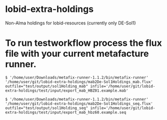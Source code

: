 # lobid-extra-holdings
Non-Alma holdings for lobid-resources (currently only DE-Sol1)


# To run testworkflow process the flux file with your current metafacture runner.

`$ '/home/user/Downloads/metafix-runner-1.1.2/bin/metafix-runner' '/home/user/git/lobid-extra-holdings/mab2De-Sol1Holdings_mab.flux' outfile="test/output/sol1Holding_mab" infile='/home/user/git/lobid-extra-holdings/test/input/export_mab_HBZ01.example.mab'`

`$ '/home/user/Downloads/metafix-runner-1.1.2/bin/metafix-runner' '/home/user/git/lobid-extra-holdings/mab2De-Sol1Holdings_seq.flux' outfile="test/output/sol1Holding_seq" infile='/home/user/git/lobid-extra-holdings/test/input/export_mab_hbz60.example.seq`
